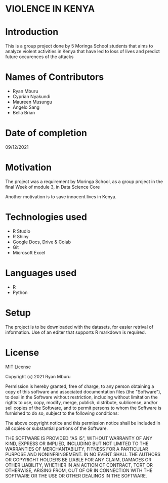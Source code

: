 # VIOLENCE IN KENYA

# Introduction
This is a group project done by 5 Moringa School students that aims to analyze violent activities in Kenya that have led to loss of lives and predict future occurences of the attacks

# Names of Contributors
- Ryan Mburu
- Cyprian Nyakundi
- Maureen Musungu
- Angelo Sang
- Bella Brian

# Date of completion
09/12/2021

# Motivation
The project was a requirement by Moringa School, as a group project in the final Week of module 3, in Data Science Core

Another motivation is to save innocent lives in Kenya.

# Technologies used
- R Studio
- R Shiny
- Google Docs, Drive & Colab
- Git
- Microsoft Excel

# Languages used
- R
- Python

# Setup
The project is to be downloaded with the datasets, for easier retrival of information. Use of an editer that supports R markdown is required.

# License
MIT License

Copyright (c) 2021 Ryan Mburu

Permission is hereby granted, free of charge, to any person obtaining a copy
of this software and associated documentation files (the "Software"), to deal
in the Software without restriction, including without limitation the rights
to use, copy, modify, merge, publish, distribute, sublicense, and/or sell
copies of the Software, and to permit persons to whom the Software is
furnished to do so, subject to the following conditions:

The above copyright notice and this permission notice shall be included in all
copies or substantial portions of the Software.

THE SOFTWARE IS PROVIDED "AS IS", WITHOUT WARRANTY OF ANY KIND, EXPRESS OR
IMPLIED, INCLUDING BUT NOT LIMITED TO THE WARRANTIES OF MERCHANTABILITY,
FITNESS FOR A PARTICULAR PURPOSE AND NONINFRINGEMENT. IN NO EVENT SHALL THE
AUTHORS OR COPYRIGHT HOLDERS BE LIABLE FOR ANY CLAIM, DAMAGES OR OTHER
LIABILITY, WHETHER IN AN ACTION OF CONTRACT, TORT OR OTHERWISE, ARISING FROM,
OUT OF OR IN CONNECTION WITH THE SOFTWARE OR THE USE OR OTHER DEALINGS IN THE
SOFTWARE.
